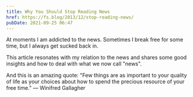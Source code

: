 ```yaml
---
title: Why You Should Stop Reading News
href: https://fs.blog/2013/12/stop-reading-news/
pubDate: 2021-09-25 06:47
---
```


At moments I am addicted to the news. Sometimes I break free for some time, but I always get sucked back in.

This article resonates with my relation to the news and shares some good insights and how to deal with what we now call "news".

And this is an amazing quote: "Few things are as important to your quality of life as your choices about how to spend the precious resource of your free time." ― Winifred Gallagher
